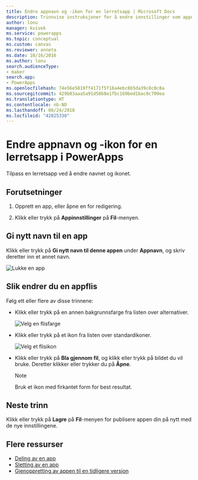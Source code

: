 ```yaml
---
title: Endre appnavn og -ikon for en lerretsapp | Microsoft Docs
description: Trinnvise instruksjoner for å endre innstillinger som appnavn og -ikon for en lerretsapp i PowerApps
author: lonu
manager: kvivek
ms.service: powerapps
ms.topic: conceptual
ms.custom: canvas
ms.reviewer: anneta
ms.date: 10/16/2016
ms.author: lonu
search.audienceType:
- maker
search.app:
- PowerApps
ms.openlocfilehash: 74e56e5819ff4171f5f16a4ebc8b5da39c8c0c8a
ms.sourcegitcommit: 429b83aaa5a91d5868e1fbc169bed1bac0c709ea
ms.translationtype: HT
ms.contentlocale: nb-NO
ms.lasthandoff: 08/24/2018
ms.locfileid: "42825330"
---
```

# <a name="change-app-name-and-icon-for-a-canvas-app-in-powerapps"></a>Endre appnavn og -ikon for en lerretsapp i PowerApps
Tilpass en lerretsapp ved å endre navnet og ikonet.

## <a name="prerequisites"></a>Forutsetninger
1. Opprett en app, eller åpne en for redigering.

2. Klikk eller trykk på **Appinnstillinger** på **Fil**-menyen.

## <a name="rename-an-app"></a>Gi nytt navn til en app
Klikk eller trykk på **Gi nytt navn til denne appen** under **Appnavn**, og skriv deretter inn et annet navn.

![Lukke en app](./media/set-name-tile/rename-app.png)

## <a name="change-an-app-tile"></a>Slik endrer du en appflis
Følg ett eller flere av disse trinnene:

* Klikk eller trykk på en annen bakgrunnsfarge fra listen over alternativer.

    ![Velg en flisfarge](./media/set-name-tile/tile-colors.png)

* Klikk eller trykk på et ikon fra listen over standardikoner.

    ![Velg et flisikon](./media/set-name-tile/tile-icons.png)

* Klikk eller trykk på **Bla gjennom fil**, og klikk eller trykk på bildet du vil bruke. Deretter klikker eller trykker du på **Åpne**.

    > [!NOTE]
  > Bruk et ikon med firkantet form for best resultat.

## <a name="next-step"></a>Neste trinn
Klikk eller trykk på **Lagre** på **Fil**-menyen for publisere appen din på nytt med de nye innstillingene.

## <a name="more-resources"></a>Flere ressurser
* [Deling av en app](share-app.md)
* [Sletting av en app](delete-app.md)
* [Gjenoppretting av appen til en tidligere versjon](restore-an-app.md)
